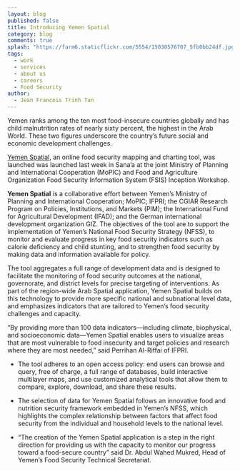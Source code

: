 ```yaml
---
layout: blog
published: false
title: Introducing Yemen Spatial
category: blog
comments: true
splash: "https://farm6.staticflickr.com/5554/15030576707_5fb0bb24df.jpg"
tags: 
  - work
  - services
  - about us
  - careers
  - Food Security
author: 
  - Jean Francois Trinh Tan
---
```


Yemen ranks among the ten most food-insecure countries globally and has child malnutrition rates of nearly sixty percent, the highest in the Arab World. These two figures underscore the country’s future social and economic development challenges.

[Yemen Spatial](http://www.arabspatial.org/yemen), an online food security mapping and charting tool, was launched was launched last week in Sana’a at the joint Ministry of Planning and International Cooperation (MoPIC) and Food and Agriculture Organization Food Security Information System (FSIS) Inception Workshop.

**Yemen Spatial** is a collaborative effort between Yemen’s Ministry of Planning and International Cooperation; MoPIC; IFPRI; the CGIAR Research Program on Policies, Institutions, and Markets (PIM); the International Fund for Agricultural Development (IFAD); and the German international development organization GIZ. The objectives of the tool are to support the implementation of Yemen’s National Food Security Strategy (NFSS), to monitor and evaluate progress in key food security indicators such as calorie deficiency and child stunting, and to strengthen food security by making data and information available for policy.

The tool aggregates a full range of development data and is designed to facilitate the monitoring of food security outcomes at the national, governorate, and district levels for precise targeting of interventions. As part of the region-wide Arab Spatial application, Yemen Spatial builds on this technology to provide more specific national and subnational level data, and emphasizes indicators that are tailored to Yemen’s food security challenges and capacity.

“By providing more than 100 data indicators—including climate, biophysical, and socioeconomic data—Yemen Spatial enables users to visualize areas that are most vulnerable to food insecurity and target policies and research where they are most needed,” said Perrihan Al-Riffai of IFPRI.

- The tool adheres to an open access policy: end users can browse and query, free of charge, a full range of databases, build interactive multilayer maps, and use customized analytical tools that allow them to compare, explore, download, and share these results.

* The selection of data for Yemen Spatial follows an innovative food and nutrition security framework embedded in Yemen’s NFSS, which highlights the complex relationship between factors that affect food security from the individual and household levels to the national level.

+ “The creation of the Yemen Spatial application is a step in the right direction for providing us with the capacity to monitor our progress toward a food-secure country” said Dr. Abdul Wahed Mukred, Head of Yemen’s Food Security Technical Secretariat.
